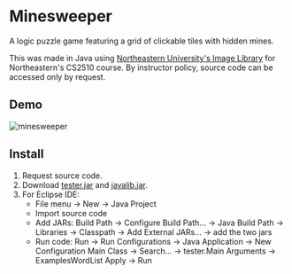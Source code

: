 # Minesweeper
A logic puzzle game featuring a grid of clickable tiles with hidden mines.

This was made in Java using [Northeastern University's Image Library](https://course.ccs.neu.edu/cs2510h/image-doc.html) for Northeastern's CS2510 course. By instructor policy, source code can be accessed only by request.

## Demo
![minesweeper](https://github.com/user-attachments/assets/1c8d2a93-e2ed-4c5e-9d58-34acf1a207b0)

## Install
1. Request source code.
2. Download [tester.jar](https://course.ccs.neu.edu/cs2510su18/files/tester.jar) and [javalib.jar](https://course.ccs.neu.edu/cs2510su18/files/javalib.jar).
3. For Eclipse IDE:
   - File menu -> New -> Java Project
   - Import source code
   - Add JARs: Build Path -> Configure Build Path... -> Java Build Path -> Libraries -> Classpath -> Add External JARs... -> add the two jars
   - Run code: Run -> Run Configurations -> Java Application -> New Configuration Main Class -> Search... -> tester.Main Arguments -> ExamplesWordList Apply -> Run
